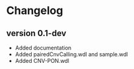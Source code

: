 Changelog
==========

<!--

Newest changes should be on top.

This document is user facing. Please word the changes in such a way
that users understand how the changes affect the new version.
-->

version 0.1-dev
---------------------------
+ Added documentation
+ Added pairedCnvCalling.wdl and sample.wdl
+ Added CNV-PON.wdl
